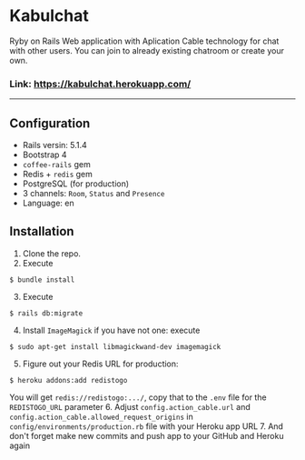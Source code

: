 Kabulchat
======================
Ryby on Rails Web application with Aplication Cable technology for chat with other users. You can join to already existing chatroom or create your own.
### Link: https://kabulchat.herokuapp.com/
----------------------
## Configuration

+ Rails versin: 5.1.4
+ Bootstrap 4
+ `coffee-rails` gem
+ Redis + `redis` gem
+ PostgreSQL (for production)
+ 3 channels: `Room`, `Status` and `Presence`
+ Language: en

## Installation

1. Clone the repo.
2. Execute 
```
$ bundle install
```
3. Execute 
```
$ rails db:migrate
```
4. Install `ImageMagick` if you have not one: execute
```
$ sudo apt-get install libmagickwand-dev imagemagick
```
5. Figure out your Redis URL for production:
```
$ heroku addons:add redistogo
```
You will get `redis://redistogo:.../`, copy that to the `.env` file for the `REDISTOGO_URL` parameter
6. Adjust `config.action_cable.url` and `config.action_cable.allowed_request_origins` in `config/environments/production.rb` file with your Heroku app URL
7. And don't forget make new commits and push app to your GitHub and Heroku again
